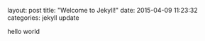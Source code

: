 layout: post
title:  "Welcome to Jekyll!"
date:   2015-04-09 11:23:32
categories: jekyll update

hello world
